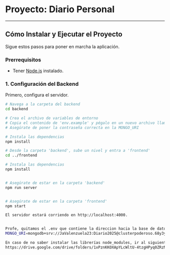 # Proyecto: Diario Personal 

---

##  Cómo Instalar y Ejecutar el Proyecto

Sigue estos pasos para poner en marcha la aplicación.

### Prerrequisitos
* Tener [Node.js](https://nodejs.org/) instalado.

### 1. Configuración del Backend

Primero, configura el servidor.

```bash
# Navega a la carpeta del backend
cd backend

# Crea el archivo de variables de entorno
# Copia el contenido de 'env.example' y pégalo en un nuevo archivo llamado '.env'
# Asegúrate de poner la contraseña correcta en la MONGO_URI

# Instala las dependencias
npm install

# Desde la carpeta 'backend', sube un nivel y entra a 'frontend'
cd ../frontend

# Instala las dependencias
npm install


# Asegúrate de estar en la carpeta 'backend'
npm run server


# Asegúrate de estar en la carpeta 'frontend'
npm start

El servidor estará corriendo en http://localhost:4000.


Profe, quitamos el .env que contiene la direccion hacia la base de datos, la pondremos aqui por si la llegara a necesitar:
MONGO_URI=mongodb+srv://JaValenzuela23:Diario2025@clusterpoderoso.68y3y2j.mongodb.net/?retryWrites=true&w=majority&appName=ClusterPoderoso

En caso de no saber instalar las librerías node_modules, ir al siguiente link de drive para descargar la carpeta completa:
https://drive.google.com/drive/folders/1xPznKKOXApYLcWltU-4tzgHPyq0ZRzN2?usp=drive_link
